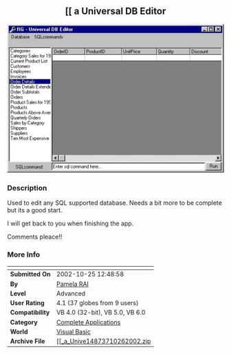 ﻿<div align="center">

## \[\[ a Universal DB Editor

<img src="PIC200210261420164862.jpg">
</div>

### Description

Used to edit any SQL supported database. Needs a bit more to be complete but its a good start.

I will get back to you when finishing the app.

Comments pleace!!
 
### More Info
 


<span>             |<span>
---                |---
**Submitted On**   |2002-10-25 12:48:58
**By**             |[Pamela RAI](https://github.com/Planet-Source-Code/PSCIndex/blob/master/ByAuthor/pamela-rai.md)
**Level**          |Advanced
**User Rating**    |4.1 (37 globes from 9 users)
**Compatibility**  |VB 4\.0 \(32\-bit\), VB 5\.0, VB 6\.0
**Category**       |[Complete Applications](https://github.com/Planet-Source-Code/PSCIndex/blob/master/ByCategory/complete-applications__1-27.md)
**World**          |[Visual Basic](https://github.com/Planet-Source-Code/PSCIndex/blob/master/ByWorld/visual-basic.md)
**Archive File**   |[\[\[\_a\_Unive14873710262002\.zip](https://github.com/Planet-Source-Code/pamela-rai-a-universal-db-editor__1-40170/archive/master.zip)








